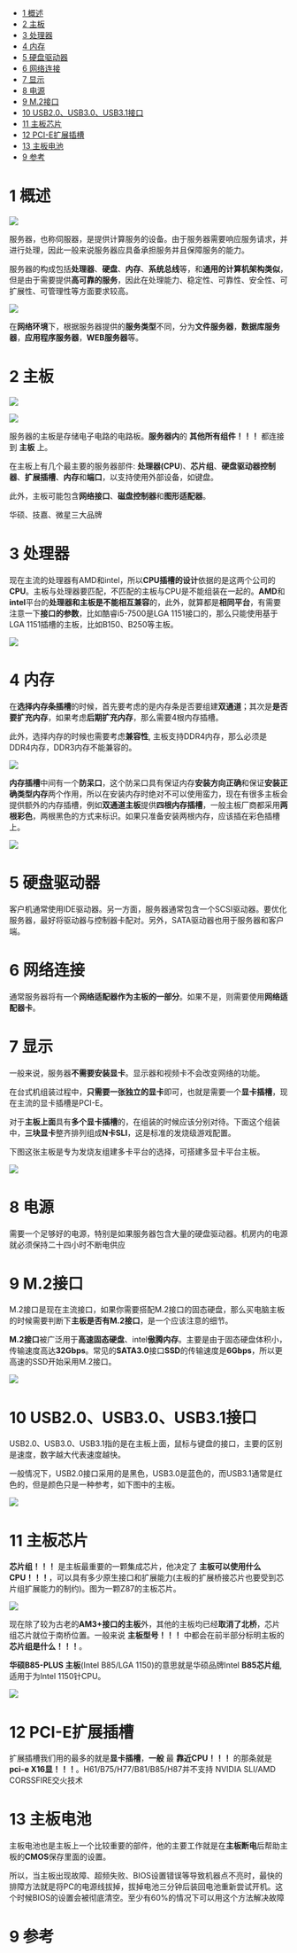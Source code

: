 
<!-- @import "[TOC]" {cmd="toc" depthFrom=1 depthTo=6 orderedList=false} -->

<!-- code_chunk_output -->

* [1 概述](#1-概述)
* [2 主板](#2-主板)
* [3 处理器](#3-处理器)
* [4 内存](#4-内存)
* [5 硬盘驱动器](#5-硬盘驱动器)
* [6 网络连接](#6-网络连接)
* [7 显示](#7-显示)
* [8 电源](#8-电源)
* [9 M.2接口](#9-m2接口)
* [10 USB2.0、USB3.0、USB3.1接口](#10-usb20-usb30-usb31接口)
* [11 主板芯片](#11-主板芯片)
* [12 PCI\-E扩展插槽](#12-pci-e扩展插槽)
* [13 主板电池](#13-主板电池)
* [9 参考](#9-参考)

<!-- /code_chunk_output -->

# 1 概述

![](./images/2019-04-22-16-16-06.png)

服务器，也称伺服器，是提供计算服务的设备。由于服务器需要响应服务请求，并进行处理，因此一般来说服务器应具备承担服务并且保障服务的能力。 

服务器的构成包括**处理器**、**硬盘**、**内存**、**系统总线**等，和**通用的计算机架构类似**，但是由于需要提供**高可靠的服务**，因此在处理能力、稳定性、可靠性、安全性、可扩展性、可管理性等方面要求较高。 

![](./images/2019-04-22-16-17-31.png)

在**网络环境**下，根据服务器提供的**服务类型**不同，分为**文件服务器**，**数据库服务器**，**应用程序服务器**，**WEB服务器**等。

# 2 主板

![](./images/2019-04-22-15-52-02.png)

![](./images/2019-04-22-16-01-51.png)

服务器的主板是存储电子电路的电路板。**服务器内**的 **其他所有组件！！！** 都连接到 **主板** 上。

在主板上有几个最主要的服务器部件: **处理器(CPU**)、**芯片组**、**硬盘驱动器控制器**、**扩展插槽**、**内存**和**端口**，以支持使用外部设备，如键盘。

此外，主板可能包含**网络接口**、**磁盘控制器**和**图形适配器**。

华硕、技嘉、微星三大品牌

# 3 处理器

现在主流的处理器有AMD和intel，所以**CPU插槽的设计**依据的是这两个公司的**CPU**。主板与处理器要匹配，不匹配的主板与CPU是不能组装在一起的。**AMD**和**intel**平台的**处理器和主板是不能相互兼容**的，此外，就算都是**相同平台**，有需要注意一下**接口的参数**，比如酷睿i5-7500是LGA 1151接口的，那么只能使用基于LGA 1151插槽的主板，比如B150、B250等主板。

![](./images/2019-04-22-15-52-48.png)

# 4 内存

在**选择内存条插槽**的时候，首先要考虑的是内存条是否要组建**双通道**；其次是**是否要扩充内存**，如果考虑**后期扩充内存**，那么需要4根内存插槽。

此外，选择内存的时候也需要考虑**兼容性**, 主板支持DDR4内存，那么必须是DDR4内存，DDR3内存不能兼容的。

![](./images/2019-04-22-15-53-11.png)

**内存插槽**中间有一个**防呆口**，这个防呆口具有保证内存**安装方向正确**和保证**安装正确类型内存**两个作用，所以在安装内存时绝对不可以使用蛮力，现在有很多主板会提供额外的内存插槽，例如**双通道主板**提供**四根内存插槽**，一般主板厂商都采用**两根彩色**，两根黑色的方式来标识。如果只准备安装两根内存，应该插在彩色插槽上。

![](./images/2019-04-22-16-00-03.png)

# 5 硬盘驱动器

客户机通常使用IDE驱动器。另一方面，服务器通常包含一个SCSI驱动器。要优化服务器，最好将驱动器与控制器卡配对。另外，SATA驱动器也用于服务器和客户端。

# 6 网络连接

通常服务器将有一个**网络适配器作为主板的一部分**。如果不是，则需要使用**网络适配器卡**。

# 7 显示

一般来说，服务器**不需要安装显卡**。显示器和视频卡不会改变网络的功能。

在台式机组装过程中，**只需要一张独立的显卡**即可，也就是需要一个**显卡插槽**，现在主流的显卡插槽是PCI\-E。

对于**主板上面**具有**多个显卡插槽**的，在组装的时候应该分别对待。下面这个组装中，**三块显卡**整齐排列组成**N卡SLI**，这是标准的发烧级游戏配置。

下图这张主板是专为发烧友组建多卡平台的选择，可搭建多显卡平台主板。

![](./images/2019-04-22-15-54-24.png)

# 8 电源

需要一个足够好的电源，特别是如果服务器包含大量的硬盘驱动器。机房内的电源就必须保持二十四小时不断电供应

# 9 M.2接口

M.2接口是现在主流接口，如果你需要搭配M.2接口的固态硬盘，那么买电脑主板的时候需要判断下**主板是否有M.2接口**，是一个应该注意的细节。

**M.2接口**被广泛用于**高速固态硬盘**、intel**傲腾内存**。主要是由于固态硬盘体积小，传输速度高达**32Gbps**。常见的**SATA3.0**接口**SSD**的传输速度是**6Gbps**，所以更高速的SSD开始采用M.2接口。

![](./images/2019-04-22-15-56-10.png)

# 10 USB2.0、USB3.0、USB3.1接口

USB2.0、USB3.0、USB3.1指的是在主板上面，鼠标与键盘的接口，主要的区别是速度，数字越大代表速度越快。

一般情况下，USB2.0接口采用的是黑色，USB3.0是蓝色的，而USB3.1通常是红色的，但是颜色只是一种参考，如下图中的主板。

![](./images/2019-04-22-15-58-01.png)

# 11 主板芯片

**芯片组！！！** 是主板最重要的一颗集成芯片，他决定了 **主板可以使用什么CPU！！！**，可以具有多少原生接口和扩展能力(主板的扩展桥接芯片也要受到芯片组扩展能力的制约)。图为一颗Z87的主板芯片。

![](./images/2019-04-22-16-03-53.png)

现在除了较为古老的**AM3\+接口的主板**外，其他的主板均已经**取消了北桥**，芯片组芯片就位于南桥位置。一般来说 **主板型号！！！** 中都会在前半部分标明主板的**芯片组是什么！！！**。

**华硕B85-PLUS 主板**(Intel B85/LGA 1150)的意思就是华硕品牌Intel **B85芯片组**, 适用于为Intel 1150针CPU。

![](./images/2019-04-22-16-04-31.png)

# 12 PCI\-E扩展插槽

扩展插槽我们用的最多的就是**显卡插槽**，**一般** 最 **靠近CPU！！！** 的那条就是 **pci\-e X16显！！！**。H61/B75/H77/B81/B85/H87并不支持 NVIDIA SLI/AMD CORSSFIRE交火技术

# 13 主板电池

主板电池也是主板上一个比较重要的部件，他的主要工作就是在**主板断电**后帮助主板的**CMOS**保存里面的设置。

所以，当主板出现故障、超频失败、BIOS设置错误等导致机器点不亮时，最快的排障方法就是将PC的电源线拔掉，拔掉电池三分钟后装回电池重新尝试开机。这个时候BIOS的设置会被彻底清空。至少有60%的情况下可以用这个方法解决故障

# 9 参考

